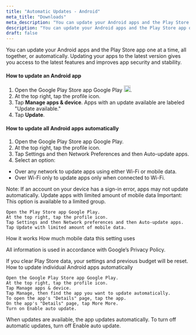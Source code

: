 ```yaml
---
title: "Automatic Updates - Android"
meta_title: "Downloads"
meta_description: "You can update your Android apps and the Play Store app one at a time, all together, or automatically. Updating your apps to the latest version gives you access to the latest features and improves app security and stability."
description: "You can update your Android apps and the Play Store app one at a time, all together, or automatically. Updating your apps to the latest version gives you access to the latest features and improves app security and stability."
draft: false
---
```


You can update your Android apps and the Play Store app one at a time, all together, or automatically. Updating your apps to the latest version gives you access to the latest features and improves app security and stability.

#### How to update an Android app

1. Open the Google Play Store app Google Play <img src="//storage.googleapis.com/support-kms-prod/HIW81g8nflvhNKmYm3Q1IYhcWa6h9CBASKWd" width="18" height="18" alt="Google Play" data-mime-type="image/png">.
2. At the top right, tap the profile icon.
3. Tap **Manage apps & device**. Apps with an update available are labeled "Update available."
4. Tap **Update**.


#### How to update all Android apps automatically

1. Open the Google Play Store app Google Play.
2. At the top right, tap the profile icon.
3. Tap Settings and then Network Preferences and then Auto-update apps.
4. Select an option:
  -  Over any network to update apps using either Wi-Fi or mobile data.
  - Over Wi-Fi only to update apps only when connected to Wi-Fi.

Note: If an account on your device has a sign-in error, apps may not update automatically.
Update apps with limited amount of mobile data
Important: This option is available to a limited group.

    Open the Play Store app Google Play.
    At the top right, tap the profile icon.
    Tap Settings and then Network preferences and then Auto-update apps.
    Tap Update with limited amount of mobile data.

How it works
How much mobile data this setting uses

All information is used in accordance with Google’s Privacy Policy.

If you clear Play Store data, your settings and previous budget will be reset.
How to update individual Android apps automatically

    Open the Google Play Store app Google Play.
    At the top right, tap the profile icon.
    Tap Manage apps & device.
    Tap Manage, then find the app you want to update automatically.
    To open the app's "Details" page, tap the app.
    On the app's "Details" page, tap More More.
    Turn on Enable auto update.

When updates are available, the app updates automatically. To turn off automatic updates, turn off Enable auto update.
